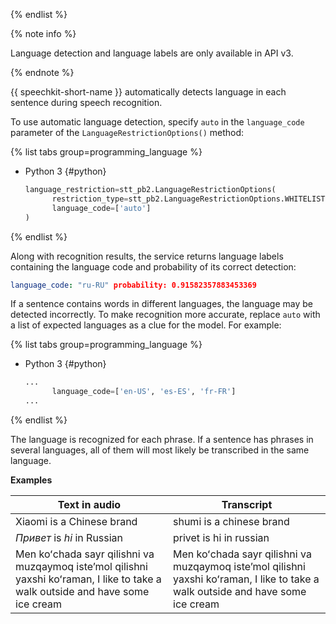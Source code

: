 {% endlist %}

{% note info %}

Language detection and language labels are only available in API v3.

{% endnote %}

{{ speechkit-short-name }} automatically detects language in each sentence during speech recognition.

To use automatic language detection, specify `auto` in the `language_code` parameter of the `LanguageRestrictionOptions()` method:

{% list tabs group=programming_language %}

- Python 3 {#python}

  ```python
  language_restriction=stt_pb2.LanguageRestrictionOptions(
        restriction_type=stt_pb2.LanguageRestrictionOptions.WHITELIST,
        language_code=['auto']
  )
  ```

{% endlist %}

Along with recognition results, the service returns language labels containing the language code and probability of its correct detection:

```yaml
language_code: "ru-RU" probability: 0.91582357883453369
```

If a sentence contains words in different languages, the language may be detected incorrectly. To make recognition more accurate, replace `auto` with a list of expected languages as a clue for the model. For example:

{% list tabs group=programming_language %}

- Python 3 {#python}

  ```python
  ...
        language_code=['en-US', 'es-ES', 'fr-FR']
  ...
  ```

{% endlist %}

The language is recognized for each phrase. If a sentence has phrases in several languages, all of them will most likely be transcribed in the same language.

**Examples**

**Text in audio** | **Transcript**
--- | ---
Xiaomi is a Chinese brand | shumi is a chinese brand
_Привет_ is _hi_ in Russian | privet is hi in russian
Men koʻchada sayr qilishni va muzqaymoq isteʼmol qilishni yaxshi koʻraman, I like to take a walk outside and have some ice cream | Men koʻchada sayr qilishni va muzqaymoq isteʼmol qilishni yaxshi koʻraman, I like to take a walk outside and have some ice cream